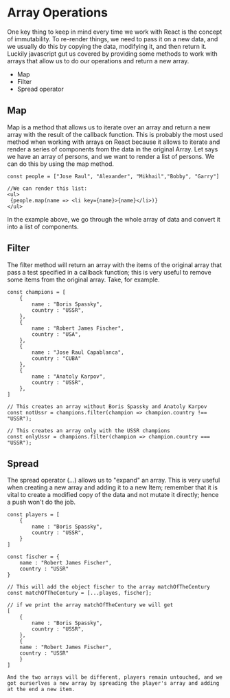 # Array Operations

One key thing to keep in mind every time we work with React is the concept of immutability. To re-render things, we need to pass it on a new data, and we usually do this by copying the data, modifying it, and then return it. Luckily javascript gut us covered by providing some methods to work with arrays that allow us to do our operations and return a new array.

 - Map
 - Filter
 - Spread operator


## Map
Map is a method that allows us to iterate over an array and return a new array with the result of the callback function. This is probably the most used method when working with arrays on React because it allows to iterate and render a series of components from the data in the original Array.
Let says we have an array of persons, and we want to render a list of persons. We can do this by using the map method.

    const people = ["Jose Raul", "Alexander", "Mikhail","Bobby", "Garry"]

    //We can render this list:
    <ul>
     {people.map(name => <li key={name}>{name}</li>)}
    </ul>


In the example above, we go through the whole array of data and convert it into a list of components.



## Filter

The filter method will return an array with the items of the original array that pass a test specified in a callback function; this is very useful to remove some items from the original array. Take, for example.

    const champions = [ 
        {
            name : "Boris Spassky",
            country : "USSR",
        },
        {
            name : "Robert James Fischer",
            country : "USA",
        },
        {
            name : "Jose Raul Capablanca",
            country : "CUBA"
        },
        {
            name : "Anatoly Karpov",
            country : "USSR",
        },
    ]

    // This creates an array without Boris Spassky and Anatoly Karpov
    const notUssr = champions.filter(champion => champion.country !== "USSR");

    // This creates an array only with the USSR champions
    const onlyUssr = champions.filter(champion => champion.country === "USSR");


## Spread

The spread operator (...) allows us to "expand" an array. This is very useful when creating a new array and adding it to a new Item; remember that it is vital to create a modified copy of the data and not mutate it directly; hence a push won't do the job.

    const players = [
        {
            name : "Boris Spassky",
            country : "USSR",
        }
    ]

    const fischer = {
        name : "Robert James Fischer",
        country : "USSR"
    }

    // This will add the object fischer to the array matchOfTheCentury
    const matchOfTheCentury = [...playes, fischer];
    
    // if we print the array matchOfTheCentury we will get
    [
        {
            name : "Boris Spassky",
            country : "USSR",
        },
        {
        name : "Robert James Fischer",
        country : "USSR"
        }
    ]

    And the two arrays will be different, players remain untouched, and we got ourserlves a new array by spreading the player's array and adding at the end a new item.

